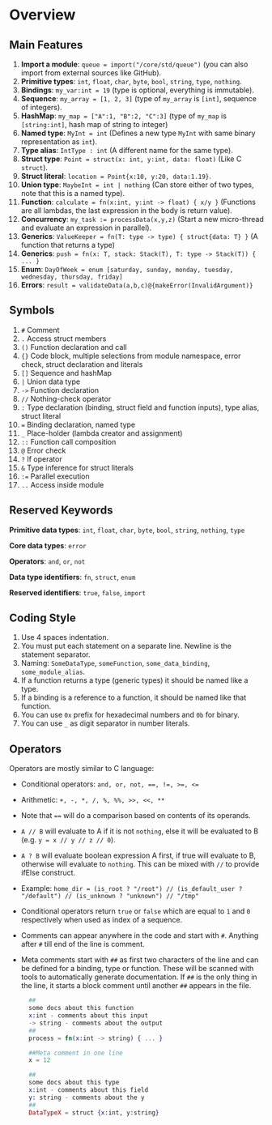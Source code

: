 # Overview



## Main Features

1. **Import a module**: `queue = import("/core/std/queue")` \(you can also import from external sources like GitHub\).
2. **Primitive types**: `int`, `float`, `char`, `byte`, `bool`, `string`, `type`, `nothing`. 
3. **Bindings**: `my_var:int = 19` \(type is optional, everything is immutable\).
4. **Sequence**: `my_array = [1, 2, 3]` \(type of `my_array` is `[int]`, sequence of integers\).
5. **HashMap**: `my_map = ["A":1, "B":2, "C":3]` \(type of `my_map` is `[string:int]`, hash map of string to integer\)
6. **Named type**: `MyInt = int` \(Defines a new type `MyInt` with same binary representation as `int`\).
7. **Type alias**: `IntType : int` \(A different name for the same type\).
8. **Struct type**: `Point = struct(x: int, y:int, data: float)` \(Like C `struct`\).
9. **Struct literal**: `location = Point{x:10, y:20, data:1.19}`.
10. **Union type**: `MaybeInt = int | nothing` \(Can store either of two types, note that this is a named type\).
11. **Function**: `calculate = fn(x:int, y:int -> float) { x/y }` \(Functions are all lambdas, the last expression in the body is return value\).
12. **Concurrency**: `my_task := processData(x,y,z)` \(Start a new micro-thread and evaluate an expression in parallel\).
13. **Generics**: `ValueKeeper = fn(T: type -> type) { struct{data: T} }` \(A function that returns a type\)
14. **Generics**: `push = fn(x: T, stack: Stack(T), T: type -> Stack(T)) { ... }`
15. **Enum**: `DayOfWeek = enum [saturday, sunday, monday, tuesday, wednesday, thursday, friday]`
16. **Errors**: `result = validateData(a,b,c)@{makeError(InvalidArgument)}`

## Symbols





1. `#`   Comment
2. `.`   Access struct members
3. `()`  Function declaration and call
4. `{}`  Code block, multiple selections from module namespace, error check, struct declaration and literals
5. `[]`  Sequence and hashMap
6. `|`   Union data type 
7. `->`  Function declaration
8. `//`  Nothing-check operator
9. `:`   Type declaration \(binding, struct field and function inputs\), type alias, struct literal
10. `=`   Binding declaration, named type
11. `_`   Place-holder \(lambda creator and assignment\)
12. `::`  Function call composition
13. `@`   Error check
14. `?`   If operator
15. `&`   Type inference for struct literals
16. `:=`  Parallel execution
17. `..`  Access inside module

## Reserved Keywords

**Primitive data types**: `int`, `float`, `char`, `byte`, `bool`, `string`, `nothing`, `type`

**Core data types**: `error`

**Operators**: `and`, `or`, `not`

**Data type identifiers**: `fn`, `struct`, `enum`

**Reserved identifiers**: `true`, `false`, `import`

## Coding Style

1. Use 4 spaces indentation.
2. You must put each statement on a separate line. Newline is the statement separator.
3. Naming: `SomeDataType`, `someFunction`, `some_data_binding`, `some_module_alias`.
4. If a function returns a type \(generic types\) it should be named like a type.
5. If a binding is a reference to a function, it should be named like that function.
6. You can use `0x` prefix for hexadecimal numbers and `0b` for binary.
7. You can use `_` as digit separator in number literals.

## Operators



Operators are mostly similar to C language:

* Conditional operators: `and, or, not, ==, !=, >=, <=`
* Arithmetic: `+, -, *, /, %, %%, >>, <<, **`
* Note that `==` will do a comparison based on contents of its operands.
* `A // B` will evaluate to A if it is not `nothing`, else it will be evaluated to B \(e.g. `y = x // y // z // 0`\).
* `A ? B` will evaluate boolean expression A first, if true will evaluate to B, otherwise will evaluate to `nothing`. This can be mixed with `//` to provide ifElse construct.
* Example: `home_dir = (is_root ? "/root") // (is_default_user ? "/default") // (is_unknown ? "unknown") // "/tmp"`
* Conditional operators return `true` or `false` which are equal to `1` and `0` respectively when used as index of a sequence.
* Comments can appear anywhere in the code and start with `#`. Anything after `#` till end of the line is comment.
* Meta comments start with `##` as first two characters of the line and can be defined for a binding, type or function. These will be scanned with tools to automatically generate documentation. If `##` is the only thing in the line, it starts a block comment until another `##` appears in the file.

  ```elixir
    ## 
    some docs about this function
    x:int - comments about this input
    -> string - comments about the output
    ##
    process = fn(x:int -> string) { ... }

    ##Meta comment in one line
    x = 12

    ## 
    some docs about this type
    x:int - comments about this field
    y: string - comments about the y
    ##
    DataTypeX = struct {x:int, y:string}
  ```

